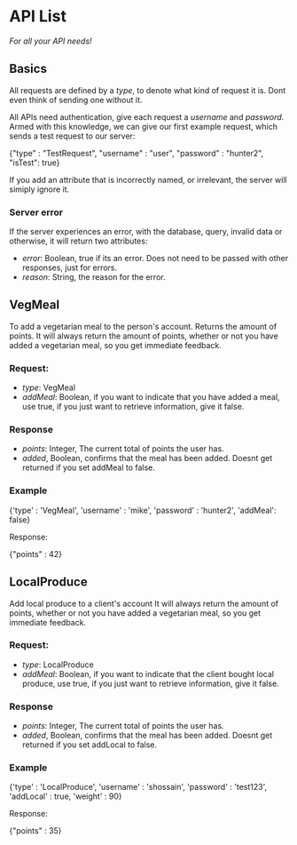 # API List

*For all your API needs!*

## Basics
All requests are defined by a *type*, to denote what kind of request it is. Dont even think of sending one without it.

All APIs need authentication, give each request a *username* and *password*.
Armed with this knowledge, we can give our first example request, which sends a test request to our server:

{"type" : "TestRequest", "username" : "user", "password" : "hunter2", "isTest": true}

If you add an attribute that is incorrectly named, or irrelevant, the server will simiply ignore it.

### Server error
If the server experiences an error, with the database, query, invalid data or otherwise, it will return two attributes:
* *error*: Boolean, true if its an error. Does not need to be passed with other responses, just for errors.
* *reason*: String, the reason for the error. 

## VegMeal

To add a vegetarian meal to the person's account. Returns the amount of points.
It will always return the amount of points, whether or not you have added a vegetarian meal, so you get immediate feedback.

### Request:
* *type*: VegMeal
* *addMeal*: Boolean, if you want to indicate that you have added a meal, use true, if you just want to retrieve information, give it false.

### Response
* *points*: Integer, The current total of points the user has.
* *added*, Boolean, confirms that the meal has been added. Doesnt get returned if you set addMeal to false.

### Example
{'type' : 'VegMeal', 'username' : 'mike', 'password' : 'hunter2', 'addMeal': false}

Response:

{"points" : 42}


## LocalProduce

Add local produce to a client's account
It will always return the amount of points, whether or not you have added a vegetarian meal, so you get immediate feedback.

### Request:
* *type*: LocalProduce
* *addMeal*: Boolean, if you want to indicate that the client bought local produce, use true, if you just want to retrieve information, give it false.

### Response
* *points*: Integer, The current total of points the user has.
* *added*, Boolean, confirms that the meal has been added. Doesnt get returned if you set addLocal to false.

### Example
{'type' : 'LocalProduce', 'username' : 'shossain', 'password' : 'test123', 'addLocal' : true, 'weight' : 90}

Response:

{"points" : 35}

